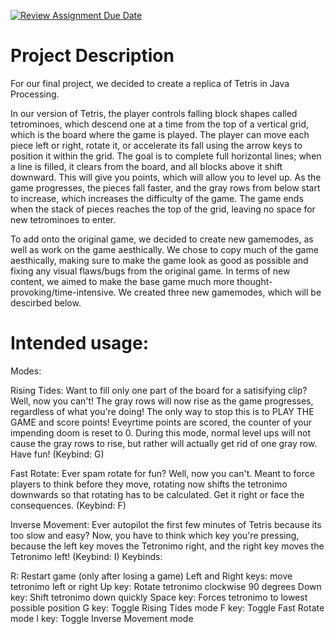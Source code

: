 [![Review Assignment Due Date](https://classroom.github.com/assets/deadline-readme-button-22041afd0340ce965d47ae6ef1cefeee28c7c493a6346c4f15d667ab976d596c.svg)](https://classroom.github.com/a/YxXKqIeT)
# Project Description

For our final project, we decided to create a replica of Tetris in Java Processing. 

In our version of Tetris, the player controls falling block shapes called tetrominoes, which descend one at a time from the top of a vertical grid, which is the board where the game is played. The player can move each piece left or right, rotate it, or accelerate its fall using the arrow keys to position it within the grid. The goal is to complete full horizontal lines; when a line is filled, it clears from the board, and all blocks above it shift downward. This will give you points, which will allow you to level up. As the game progresses, the pieces fall faster, and the gray rows from below start to increase, which increases the difficulty of the game. The game ends when the stack of pieces reaches the top of the grid, leaving no space for new tetrominoes to enter. 

To add onto the original game, we decided to create new gamemodes, as well as work on the game aesthically. We chose to copy much of the game aesthically, making sure to make the game look as good as possible and fixing any visual flaws/bugs from the original game. In terms of new content, we aimed to make the base game much more thought-provoking/time-intensive. We created three new gamemodes, which will be descirbed below.

# Intended usage:

Modes:

Rising Tides: Want to fill only one part of the board for a satisifying clip? Well, now you can't! The gray rows will now rise as the game progresses, regardless of what you're doing! The only way to stop this is to PLAY THE GAME and score points! Eveyrtime points are scored, the counter of your impending doom is reset to 0. During this mode, normal level ups will not cause the gray rows to rise, but rather will actually get rid of one gray row. Have fun! (Keybind: G)

Fast Rotate: Ever spam rotate for fun? Well, now you can't. Meant to force players to think before they move, rotating now shifts the tetronimo downwards so that rotating has to be calculated. Get it right or face the consequences. (Keybind: F)

Inverse Movement: Ever autopilot the first few minutes of Tetris because its too slow and easy? Now, you have to think which key you're pressing, because the left key moves the Tetronimo right, and the right key moves the Tetronimo left! (Keybind: I)
Keybinds:

R: Restart game (only after losing a game)
Left and Right keys: move tetronimo left or right
Up key: Rotate tetronimo clockwise 90 degrees
Down key: Shift tetronimo down quickly
Space key: Forces tetronimo to lowest possible position
G key: Toggle Rising Tides mode
F key: Toggle Fast Rotate mode
I key: Toggle Inverse Movement mode
